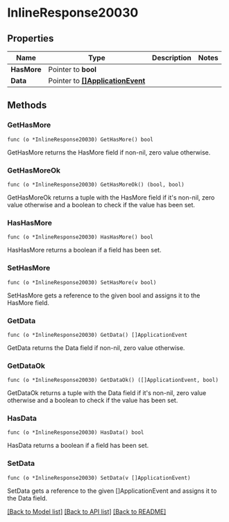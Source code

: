 # InlineResponse20030

## Properties

Name | Type | Description | Notes
------------ | ------------- | ------------- | -------------
**HasMore** | Pointer to **bool** |  | 
**Data** | Pointer to [**[]ApplicationEvent**](ApplicationEvent.md) |  | 

## Methods

### GetHasMore

`func (o *InlineResponse20030) GetHasMore() bool`

GetHasMore returns the HasMore field if non-nil, zero value otherwise.

### GetHasMoreOk

`func (o *InlineResponse20030) GetHasMoreOk() (bool, bool)`

GetHasMoreOk returns a tuple with the HasMore field if it's non-nil, zero value otherwise
and a boolean to check if the value has been set.

### HasHasMore

`func (o *InlineResponse20030) HasHasMore() bool`

HasHasMore returns a boolean if a field has been set.

### SetHasMore

`func (o *InlineResponse20030) SetHasMore(v bool)`

SetHasMore gets a reference to the given bool and assigns it to the HasMore field.

### GetData

`func (o *InlineResponse20030) GetData() []ApplicationEvent`

GetData returns the Data field if non-nil, zero value otherwise.

### GetDataOk

`func (o *InlineResponse20030) GetDataOk() ([]ApplicationEvent, bool)`

GetDataOk returns a tuple with the Data field if it's non-nil, zero value otherwise
and a boolean to check if the value has been set.

### HasData

`func (o *InlineResponse20030) HasData() bool`

HasData returns a boolean if a field has been set.

### SetData

`func (o *InlineResponse20030) SetData(v []ApplicationEvent)`

SetData gets a reference to the given []ApplicationEvent and assigns it to the Data field.


[[Back to Model list]](../README.md#documentation-for-models) [[Back to API list]](../README.md#documentation-for-api-endpoints) [[Back to README]](../README.md)


